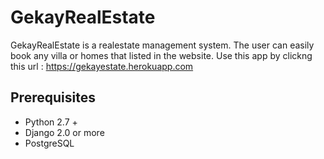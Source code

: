 # GekayRealEstate
GekayRealEstate is a realestate management system. The user can easily book any villa or homes that listed in the website.
Use this app by clickng this url : https://gekayestate.herokuapp.com

## Prerequisites

* Python 2.7 +
* Django 2.0 or more 
* PostgreSQL 

